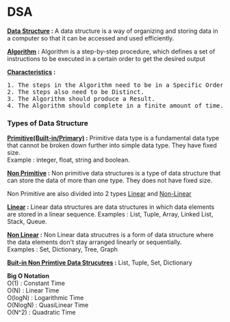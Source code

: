 # DSA

<ins>**Data Structure</ins> :** A data structure is a way of organizing and storing data in a computer so that it can be accessed and used efficiently.

**<ins>Algorithm</ins> :** Algorithm is a step-by-step procedure, which defines a set of instructions to be executed in a certain order to get the desired output

**<ins>Characteristics</ins> :**
<pre>
1. The steps in the Algorithm need to be in a Specific Order.
2. The steps also need to be Distinct.
3. The Algorithm should produce a Result.
4. The Algorithm should complete in a finite amount of time.
</pre>

### Types of Data Structure

**<ins>Primitive(Built-in/Primary)</ins> :** Primitive data type is a fundamental data type that cannot be broken down further into simple data type. They have fixed size.  
Example : integer, float, string and boolean.

**<ins>Non Primitive</ins> :** Non primitive data structures is a type of data structure that can store the data of more than one type. 
They does not have fixed size.  

Non Primitive are also divided into 2 types <ins>Linear</ins> and <ins>Non-Linear</ins>  

**<ins>Linear</ins> :** Linear data structures are data structures in which data elements are stored in a linear sequence.
Examples : List, Tuple, Array, Linked List, Stack, Queue.

**<ins>Non Linear</ins> :** Non Linear data strucutres is a form of data structure where the data elements don't stay arranged linearly or sequentially.  
Examples : Set, Dictionary, Tree, Graph

**<ins>Buit-in Non Primtive Data Strucutres</ins> :** List, Tuple, Set, Dictionary

**Big O Notation**  
O(1)     : Constant Time  
O(N)     : Linear Time  
O(logN)  : Logarithmic Time  
O(NlogN) : QuasiLinear Time  
O(N^2)   : Quadratic Time
